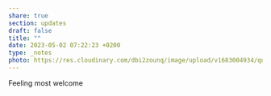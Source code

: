 ```yaml
---
share: true
section: updates
draft: false
title: ""
date: 2023-05-02 07:22:23 +0200
type: _notes
photo: https://res.cloudinary.com/dbi2zounq/image/upload/v1683004934/quhumfzhvdmv3tmgdijw.jpg
---
```



Feeling most welcome
